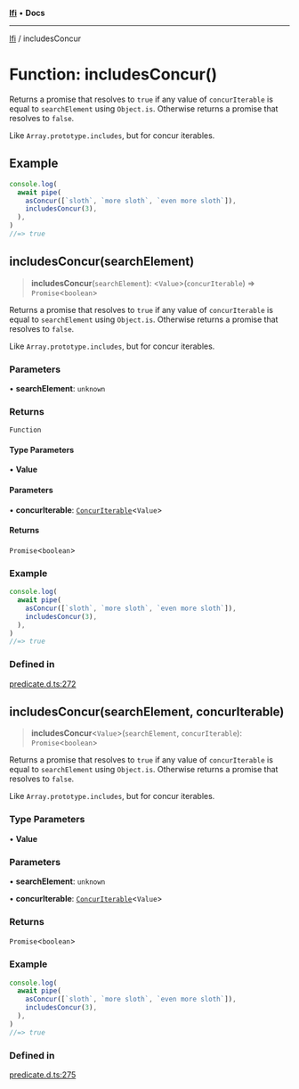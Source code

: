 [**lfi**](../readme.md) • **Docs**

***

[lfi](../globals.md) / includesConcur

# Function: includesConcur()

Returns a promise that resolves to `true` if any value of `concurIterable` is
equal to `searchElement` using `Object.is`. Otherwise returns a promise that
resolves to `false`.

Like `Array.prototype.includes`, but for concur iterables.

## Example

```js
console.log(
  await pipe(
    asConcur([`sloth`, `more sloth`, `even more sloth`]),
    includesConcur(3),
  ),
)
//=> true
```

## includesConcur(searchElement)

> **includesConcur**(`searchElement`): \<`Value`\>(`concurIterable`) => `Promise`\<`boolean`\>

Returns a promise that resolves to `true` if any value of `concurIterable` is
equal to `searchElement` using `Object.is`. Otherwise returns a promise that
resolves to `false`.

Like `Array.prototype.includes`, but for concur iterables.

### Parameters

• **searchElement**: `unknown`

### Returns

`Function`

#### Type Parameters

• **Value**

#### Parameters

• **concurIterable**: [`ConcurIterable`](../type-aliases/ConcurIterable.md)\<`Value`\>

#### Returns

`Promise`\<`boolean`\>

### Example

```js
console.log(
  await pipe(
    asConcur([`sloth`, `more sloth`, `even more sloth`]),
    includesConcur(3),
  ),
)
//=> true
```

### Defined in

[predicate.d.ts:272](https://github.com/TomerAberbach/lfi/blob/d7a0f90dd72245d6efd6bd97c58a78b3f3028f25/src/operations/predicate.d.ts#L272)

## includesConcur(searchElement, concurIterable)

> **includesConcur**\<`Value`\>(`searchElement`, `concurIterable`): `Promise`\<`boolean`\>

Returns a promise that resolves to `true` if any value of `concurIterable` is
equal to `searchElement` using `Object.is`. Otherwise returns a promise that
resolves to `false`.

Like `Array.prototype.includes`, but for concur iterables.

### Type Parameters

• **Value**

### Parameters

• **searchElement**: `unknown`

• **concurIterable**: [`ConcurIterable`](../type-aliases/ConcurIterable.md)\<`Value`\>

### Returns

`Promise`\<`boolean`\>

### Example

```js
console.log(
  await pipe(
    asConcur([`sloth`, `more sloth`, `even more sloth`]),
    includesConcur(3),
  ),
)
//=> true
```

### Defined in

[predicate.d.ts:275](https://github.com/TomerAberbach/lfi/blob/d7a0f90dd72245d6efd6bd97c58a78b3f3028f25/src/operations/predicate.d.ts#L275)
